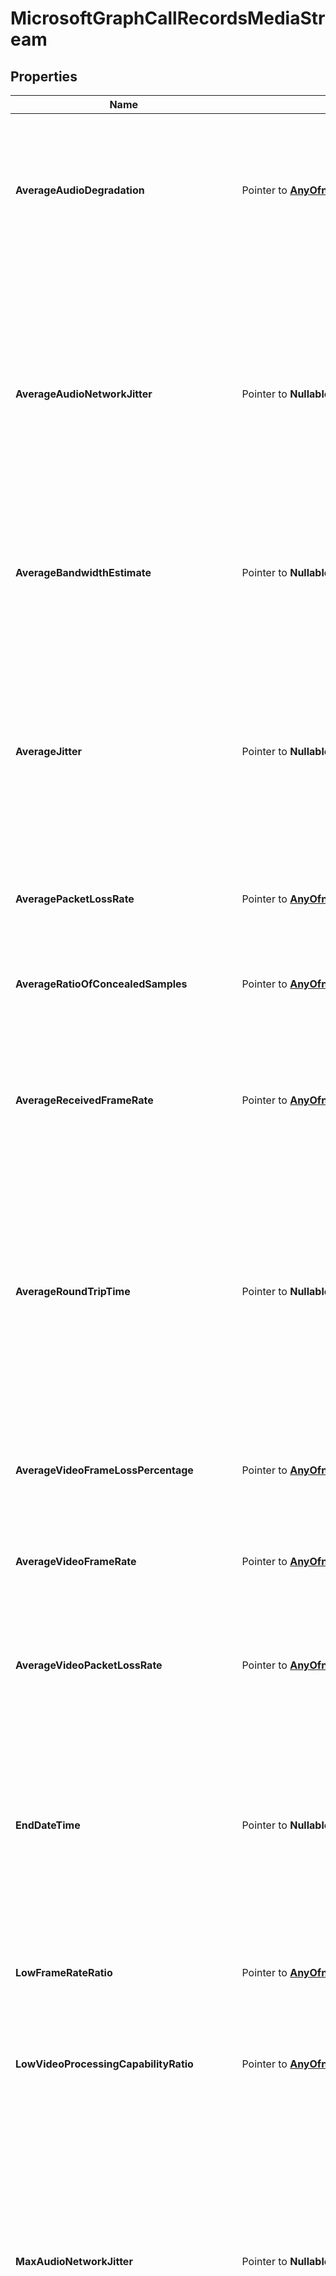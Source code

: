# MicrosoftGraphCallRecordsMediaStream

## Properties

Name | Type | Description | Notes
------------ | ------------- | ------------- | -------------
**AverageAudioDegradation** | Pointer to [**AnyOfnumberstringstring**](anyOf&lt;number,string,string&gt;.md) | Average Network Mean Opinion Score degradation for stream. Represents how much the network loss and jitter has impacted the quality of received audio. | [optional] 
**AverageAudioNetworkJitter** | Pointer to **NullableString** | Average jitter for the stream computed as specified in [RFC 3550][], denoted in [ISO 8601][] format. For example, 1 second is denoted as &#39;PT1S&#39;, where &#39;P&#39; is the duration designator, &#39;T&#39; is the time designator, and &#39;S&#39; is the second designator. | [optional] 
**AverageBandwidthEstimate** | Pointer to **NullableInt64** | Average estimated bandwidth available between two endpoints in bits per second. | [optional] 
**AverageJitter** | Pointer to **NullableString** | Average jitter for the stream computed as specified in [RFC 3550][], denoted in [ISO 8601][] format. For example, 1 second is denoted as &#39;PT1S&#39;, where &#39;P&#39; is the duration designator, &#39;T&#39; is the time designator, and &#39;S&#39; is the second designator. | [optional] 
**AveragePacketLossRate** | Pointer to [**AnyOfnumberstringstring**](anyOf&lt;number,string,string&gt;.md) | Average packet loss rate for stream. | [optional] 
**AverageRatioOfConcealedSamples** | Pointer to [**AnyOfnumberstringstring**](anyOf&lt;number,string,string&gt;.md) | Ratio of the number of audio frames with samples generated by packet loss concealment to the total number of audio frames. | [optional] 
**AverageReceivedFrameRate** | Pointer to [**AnyOfnumberstringstring**](anyOf&lt;number,string,string&gt;.md) | Average frames per second received for all video streams computed over the duration of the session. | [optional] 
**AverageRoundTripTime** | Pointer to **NullableString** | Average network propagation round-trip time computed as specified in [RFC 3550][], denoted in [ISO 8601][] format. For example, 1 second is denoted as &#39;PT1S&#39;, where &#39;P&#39; is the duration designator, &#39;T&#39; is the time designator, and &#39;S&#39; is the second designator. | [optional] 
**AverageVideoFrameLossPercentage** | Pointer to [**AnyOfnumberstringstring**](anyOf&lt;number,string,string&gt;.md) | Average percentage of video frames lost as displayed to the user. | [optional] 
**AverageVideoFrameRate** | Pointer to [**AnyOfnumberstringstring**](anyOf&lt;number,string,string&gt;.md) | Average frames per second received for a video stream, computed over the duration of the session. | [optional] 
**AverageVideoPacketLossRate** | Pointer to [**AnyOfnumberstringstring**](anyOf&lt;number,string,string&gt;.md) | Average fraction of packets lost, as specified in [RFC 3550][], computed over the duration of the session. | [optional] 
**EndDateTime** | Pointer to **NullableTime** | UTC time when the stream ended. The DateTimeOffset type represents date and time information using ISO 8601 format and is always in UTC time. For example, midnight UTC on Jan 1, 2014 is 2014-01-01T00:00:00Z | [optional] 
**LowFrameRateRatio** | Pointer to [**AnyOfnumberstringstring**](anyOf&lt;number,string,string&gt;.md) | Fraction of the call where frame rate is less than 7.5 frames per second. | [optional] 
**LowVideoProcessingCapabilityRatio** | Pointer to [**AnyOfnumberstringstring**](anyOf&lt;number,string,string&gt;.md) | Fraction of the call that the client is running less than 70% expected video processing capability. | [optional] 
**MaxAudioNetworkJitter** | Pointer to **NullableString** | Maximum of audio network jitter computed over each of the 20 second windows during the session, denoted in [ISO 8601][] format. For example, 1 second is denoted as &#39;PT1S&#39;, where &#39;P&#39; is the duration designator, &#39;T&#39; is the time designator, and &#39;S&#39; is the second designator. | [optional] 
**MaxJitter** | Pointer to **NullableString** | Maximum jitter for the stream computed as specified in RFC 3550, denoted in [ISO 8601][] format. For example, 1 second is denoted as &#39;PT1S&#39;, where &#39;P&#39; is the duration designator, &#39;T&#39; is the time designator, and &#39;S&#39; is the second designator. | [optional] 
**MaxPacketLossRate** | Pointer to [**AnyOfnumberstringstring**](anyOf&lt;number,string,string&gt;.md) | Maximum packet loss rate for the stream. | [optional] 
**MaxRatioOfConcealedSamples** | Pointer to [**AnyOfnumberstringstring**](anyOf&lt;number,string,string&gt;.md) | Maximum ratio of packets concealed by the healer. | [optional] 
**MaxRoundTripTime** | Pointer to **NullableString** | Maximum network propagation round-trip time computed as specified in [RFC 3550][], denoted in [ISO 8601][] format. For example, 1 second is denoted as &#39;PT1S&#39;, where &#39;P&#39; is the duration designator, &#39;T&#39; is the time designator, and &#39;S&#39; is the second designator. | [optional] 
**PacketUtilization** | Pointer to **NullableInt64** | Packet count for the stream. | [optional] 
**PostForwardErrorCorrectionPacketLossRate** | Pointer to [**AnyOfnumberstringstring**](anyOf&lt;number,string,string&gt;.md) | Packet loss rate after FEC has been applied aggregated across all video streams and codecs. | [optional] 
**StartDateTime** | Pointer to **NullableTime** | UTC time when the stream started. The DateTimeOffset type represents date and time information using ISO 8601 format and is always in UTC time. For example, midnight UTC on Jan 1, 2014 is 2014-01-01T00:00:00Z | [optional] 
**StreamDirection** | Pointer to [**AnyOfmicrosoftGraphCallRecordsMediaStreamDirection**](anyOf&lt;microsoft.graph.callRecords.mediaStreamDirection&gt;.md) | Indicates the direction of the media stream. Possible values are: callerToCallee, calleeToCaller. | [optional] 
**StreamId** | Pointer to **NullableString** | Unique identifier for the stream. | [optional] 
**WasMediaBypassed** | Pointer to **NullableBool** | True if the media stream bypassed the Mediation Server and went straight between client and PSTN Gateway/PBX, false otherwise. | [optional] 

## Methods

### NewMicrosoftGraphCallRecordsMediaStream

`func NewMicrosoftGraphCallRecordsMediaStream() *MicrosoftGraphCallRecordsMediaStream`

NewMicrosoftGraphCallRecordsMediaStream instantiates a new MicrosoftGraphCallRecordsMediaStream object
This constructor will assign default values to properties that have it defined,
and makes sure properties required by API are set, but the set of arguments
will change when the set of required properties is changed

### NewMicrosoftGraphCallRecordsMediaStreamWithDefaults

`func NewMicrosoftGraphCallRecordsMediaStreamWithDefaults() *MicrosoftGraphCallRecordsMediaStream`

NewMicrosoftGraphCallRecordsMediaStreamWithDefaults instantiates a new MicrosoftGraphCallRecordsMediaStream object
This constructor will only assign default values to properties that have it defined,
but it doesn't guarantee that properties required by API are set

### GetAverageAudioDegradation

`func (o *MicrosoftGraphCallRecordsMediaStream) GetAverageAudioDegradation() AnyOfnumberstringstring`

GetAverageAudioDegradation returns the AverageAudioDegradation field if non-nil, zero value otherwise.

### GetAverageAudioDegradationOk

`func (o *MicrosoftGraphCallRecordsMediaStream) GetAverageAudioDegradationOk() (*AnyOfnumberstringstring, bool)`

GetAverageAudioDegradationOk returns a tuple with the AverageAudioDegradation field if it's non-nil, zero value otherwise
and a boolean to check if the value has been set.

### SetAverageAudioDegradation

`func (o *MicrosoftGraphCallRecordsMediaStream) SetAverageAudioDegradation(v AnyOfnumberstringstring)`

SetAverageAudioDegradation sets AverageAudioDegradation field to given value.

### HasAverageAudioDegradation

`func (o *MicrosoftGraphCallRecordsMediaStream) HasAverageAudioDegradation() bool`

HasAverageAudioDegradation returns a boolean if a field has been set.

### SetAverageAudioDegradationNil

`func (o *MicrosoftGraphCallRecordsMediaStream) SetAverageAudioDegradationNil(b bool)`

 SetAverageAudioDegradationNil sets the value for AverageAudioDegradation to be an explicit nil

### UnsetAverageAudioDegradation
`func (o *MicrosoftGraphCallRecordsMediaStream) UnsetAverageAudioDegradation()`

UnsetAverageAudioDegradation ensures that no value is present for AverageAudioDegradation, not even an explicit nil
### GetAverageAudioNetworkJitter

`func (o *MicrosoftGraphCallRecordsMediaStream) GetAverageAudioNetworkJitter() string`

GetAverageAudioNetworkJitter returns the AverageAudioNetworkJitter field if non-nil, zero value otherwise.

### GetAverageAudioNetworkJitterOk

`func (o *MicrosoftGraphCallRecordsMediaStream) GetAverageAudioNetworkJitterOk() (*string, bool)`

GetAverageAudioNetworkJitterOk returns a tuple with the AverageAudioNetworkJitter field if it's non-nil, zero value otherwise
and a boolean to check if the value has been set.

### SetAverageAudioNetworkJitter

`func (o *MicrosoftGraphCallRecordsMediaStream) SetAverageAudioNetworkJitter(v string)`

SetAverageAudioNetworkJitter sets AverageAudioNetworkJitter field to given value.

### HasAverageAudioNetworkJitter

`func (o *MicrosoftGraphCallRecordsMediaStream) HasAverageAudioNetworkJitter() bool`

HasAverageAudioNetworkJitter returns a boolean if a field has been set.

### SetAverageAudioNetworkJitterNil

`func (o *MicrosoftGraphCallRecordsMediaStream) SetAverageAudioNetworkJitterNil(b bool)`

 SetAverageAudioNetworkJitterNil sets the value for AverageAudioNetworkJitter to be an explicit nil

### UnsetAverageAudioNetworkJitter
`func (o *MicrosoftGraphCallRecordsMediaStream) UnsetAverageAudioNetworkJitter()`

UnsetAverageAudioNetworkJitter ensures that no value is present for AverageAudioNetworkJitter, not even an explicit nil
### GetAverageBandwidthEstimate

`func (o *MicrosoftGraphCallRecordsMediaStream) GetAverageBandwidthEstimate() int64`

GetAverageBandwidthEstimate returns the AverageBandwidthEstimate field if non-nil, zero value otherwise.

### GetAverageBandwidthEstimateOk

`func (o *MicrosoftGraphCallRecordsMediaStream) GetAverageBandwidthEstimateOk() (*int64, bool)`

GetAverageBandwidthEstimateOk returns a tuple with the AverageBandwidthEstimate field if it's non-nil, zero value otherwise
and a boolean to check if the value has been set.

### SetAverageBandwidthEstimate

`func (o *MicrosoftGraphCallRecordsMediaStream) SetAverageBandwidthEstimate(v int64)`

SetAverageBandwidthEstimate sets AverageBandwidthEstimate field to given value.

### HasAverageBandwidthEstimate

`func (o *MicrosoftGraphCallRecordsMediaStream) HasAverageBandwidthEstimate() bool`

HasAverageBandwidthEstimate returns a boolean if a field has been set.

### SetAverageBandwidthEstimateNil

`func (o *MicrosoftGraphCallRecordsMediaStream) SetAverageBandwidthEstimateNil(b bool)`

 SetAverageBandwidthEstimateNil sets the value for AverageBandwidthEstimate to be an explicit nil

### UnsetAverageBandwidthEstimate
`func (o *MicrosoftGraphCallRecordsMediaStream) UnsetAverageBandwidthEstimate()`

UnsetAverageBandwidthEstimate ensures that no value is present for AverageBandwidthEstimate, not even an explicit nil
### GetAverageJitter

`func (o *MicrosoftGraphCallRecordsMediaStream) GetAverageJitter() string`

GetAverageJitter returns the AverageJitter field if non-nil, zero value otherwise.

### GetAverageJitterOk

`func (o *MicrosoftGraphCallRecordsMediaStream) GetAverageJitterOk() (*string, bool)`

GetAverageJitterOk returns a tuple with the AverageJitter field if it's non-nil, zero value otherwise
and a boolean to check if the value has been set.

### SetAverageJitter

`func (o *MicrosoftGraphCallRecordsMediaStream) SetAverageJitter(v string)`

SetAverageJitter sets AverageJitter field to given value.

### HasAverageJitter

`func (o *MicrosoftGraphCallRecordsMediaStream) HasAverageJitter() bool`

HasAverageJitter returns a boolean if a field has been set.

### SetAverageJitterNil

`func (o *MicrosoftGraphCallRecordsMediaStream) SetAverageJitterNil(b bool)`

 SetAverageJitterNil sets the value for AverageJitter to be an explicit nil

### UnsetAverageJitter
`func (o *MicrosoftGraphCallRecordsMediaStream) UnsetAverageJitter()`

UnsetAverageJitter ensures that no value is present for AverageJitter, not even an explicit nil
### GetAveragePacketLossRate

`func (o *MicrosoftGraphCallRecordsMediaStream) GetAveragePacketLossRate() AnyOfnumberstringstring`

GetAveragePacketLossRate returns the AveragePacketLossRate field if non-nil, zero value otherwise.

### GetAveragePacketLossRateOk

`func (o *MicrosoftGraphCallRecordsMediaStream) GetAveragePacketLossRateOk() (*AnyOfnumberstringstring, bool)`

GetAveragePacketLossRateOk returns a tuple with the AveragePacketLossRate field if it's non-nil, zero value otherwise
and a boolean to check if the value has been set.

### SetAveragePacketLossRate

`func (o *MicrosoftGraphCallRecordsMediaStream) SetAveragePacketLossRate(v AnyOfnumberstringstring)`

SetAveragePacketLossRate sets AveragePacketLossRate field to given value.

### HasAveragePacketLossRate

`func (o *MicrosoftGraphCallRecordsMediaStream) HasAveragePacketLossRate() bool`

HasAveragePacketLossRate returns a boolean if a field has been set.

### SetAveragePacketLossRateNil

`func (o *MicrosoftGraphCallRecordsMediaStream) SetAveragePacketLossRateNil(b bool)`

 SetAveragePacketLossRateNil sets the value for AveragePacketLossRate to be an explicit nil

### UnsetAveragePacketLossRate
`func (o *MicrosoftGraphCallRecordsMediaStream) UnsetAveragePacketLossRate()`

UnsetAveragePacketLossRate ensures that no value is present for AveragePacketLossRate, not even an explicit nil
### GetAverageRatioOfConcealedSamples

`func (o *MicrosoftGraphCallRecordsMediaStream) GetAverageRatioOfConcealedSamples() AnyOfnumberstringstring`

GetAverageRatioOfConcealedSamples returns the AverageRatioOfConcealedSamples field if non-nil, zero value otherwise.

### GetAverageRatioOfConcealedSamplesOk

`func (o *MicrosoftGraphCallRecordsMediaStream) GetAverageRatioOfConcealedSamplesOk() (*AnyOfnumberstringstring, bool)`

GetAverageRatioOfConcealedSamplesOk returns a tuple with the AverageRatioOfConcealedSamples field if it's non-nil, zero value otherwise
and a boolean to check if the value has been set.

### SetAverageRatioOfConcealedSamples

`func (o *MicrosoftGraphCallRecordsMediaStream) SetAverageRatioOfConcealedSamples(v AnyOfnumberstringstring)`

SetAverageRatioOfConcealedSamples sets AverageRatioOfConcealedSamples field to given value.

### HasAverageRatioOfConcealedSamples

`func (o *MicrosoftGraphCallRecordsMediaStream) HasAverageRatioOfConcealedSamples() bool`

HasAverageRatioOfConcealedSamples returns a boolean if a field has been set.

### SetAverageRatioOfConcealedSamplesNil

`func (o *MicrosoftGraphCallRecordsMediaStream) SetAverageRatioOfConcealedSamplesNil(b bool)`

 SetAverageRatioOfConcealedSamplesNil sets the value for AverageRatioOfConcealedSamples to be an explicit nil

### UnsetAverageRatioOfConcealedSamples
`func (o *MicrosoftGraphCallRecordsMediaStream) UnsetAverageRatioOfConcealedSamples()`

UnsetAverageRatioOfConcealedSamples ensures that no value is present for AverageRatioOfConcealedSamples, not even an explicit nil
### GetAverageReceivedFrameRate

`func (o *MicrosoftGraphCallRecordsMediaStream) GetAverageReceivedFrameRate() AnyOfnumberstringstring`

GetAverageReceivedFrameRate returns the AverageReceivedFrameRate field if non-nil, zero value otherwise.

### GetAverageReceivedFrameRateOk

`func (o *MicrosoftGraphCallRecordsMediaStream) GetAverageReceivedFrameRateOk() (*AnyOfnumberstringstring, bool)`

GetAverageReceivedFrameRateOk returns a tuple with the AverageReceivedFrameRate field if it's non-nil, zero value otherwise
and a boolean to check if the value has been set.

### SetAverageReceivedFrameRate

`func (o *MicrosoftGraphCallRecordsMediaStream) SetAverageReceivedFrameRate(v AnyOfnumberstringstring)`

SetAverageReceivedFrameRate sets AverageReceivedFrameRate field to given value.

### HasAverageReceivedFrameRate

`func (o *MicrosoftGraphCallRecordsMediaStream) HasAverageReceivedFrameRate() bool`

HasAverageReceivedFrameRate returns a boolean if a field has been set.

### SetAverageReceivedFrameRateNil

`func (o *MicrosoftGraphCallRecordsMediaStream) SetAverageReceivedFrameRateNil(b bool)`

 SetAverageReceivedFrameRateNil sets the value for AverageReceivedFrameRate to be an explicit nil

### UnsetAverageReceivedFrameRate
`func (o *MicrosoftGraphCallRecordsMediaStream) UnsetAverageReceivedFrameRate()`

UnsetAverageReceivedFrameRate ensures that no value is present for AverageReceivedFrameRate, not even an explicit nil
### GetAverageRoundTripTime

`func (o *MicrosoftGraphCallRecordsMediaStream) GetAverageRoundTripTime() string`

GetAverageRoundTripTime returns the AverageRoundTripTime field if non-nil, zero value otherwise.

### GetAverageRoundTripTimeOk

`func (o *MicrosoftGraphCallRecordsMediaStream) GetAverageRoundTripTimeOk() (*string, bool)`

GetAverageRoundTripTimeOk returns a tuple with the AverageRoundTripTime field if it's non-nil, zero value otherwise
and a boolean to check if the value has been set.

### SetAverageRoundTripTime

`func (o *MicrosoftGraphCallRecordsMediaStream) SetAverageRoundTripTime(v string)`

SetAverageRoundTripTime sets AverageRoundTripTime field to given value.

### HasAverageRoundTripTime

`func (o *MicrosoftGraphCallRecordsMediaStream) HasAverageRoundTripTime() bool`

HasAverageRoundTripTime returns a boolean if a field has been set.

### SetAverageRoundTripTimeNil

`func (o *MicrosoftGraphCallRecordsMediaStream) SetAverageRoundTripTimeNil(b bool)`

 SetAverageRoundTripTimeNil sets the value for AverageRoundTripTime to be an explicit nil

### UnsetAverageRoundTripTime
`func (o *MicrosoftGraphCallRecordsMediaStream) UnsetAverageRoundTripTime()`

UnsetAverageRoundTripTime ensures that no value is present for AverageRoundTripTime, not even an explicit nil
### GetAverageVideoFrameLossPercentage

`func (o *MicrosoftGraphCallRecordsMediaStream) GetAverageVideoFrameLossPercentage() AnyOfnumberstringstring`

GetAverageVideoFrameLossPercentage returns the AverageVideoFrameLossPercentage field if non-nil, zero value otherwise.

### GetAverageVideoFrameLossPercentageOk

`func (o *MicrosoftGraphCallRecordsMediaStream) GetAverageVideoFrameLossPercentageOk() (*AnyOfnumberstringstring, bool)`

GetAverageVideoFrameLossPercentageOk returns a tuple with the AverageVideoFrameLossPercentage field if it's non-nil, zero value otherwise
and a boolean to check if the value has been set.

### SetAverageVideoFrameLossPercentage

`func (o *MicrosoftGraphCallRecordsMediaStream) SetAverageVideoFrameLossPercentage(v AnyOfnumberstringstring)`

SetAverageVideoFrameLossPercentage sets AverageVideoFrameLossPercentage field to given value.

### HasAverageVideoFrameLossPercentage

`func (o *MicrosoftGraphCallRecordsMediaStream) HasAverageVideoFrameLossPercentage() bool`

HasAverageVideoFrameLossPercentage returns a boolean if a field has been set.

### SetAverageVideoFrameLossPercentageNil

`func (o *MicrosoftGraphCallRecordsMediaStream) SetAverageVideoFrameLossPercentageNil(b bool)`

 SetAverageVideoFrameLossPercentageNil sets the value for AverageVideoFrameLossPercentage to be an explicit nil

### UnsetAverageVideoFrameLossPercentage
`func (o *MicrosoftGraphCallRecordsMediaStream) UnsetAverageVideoFrameLossPercentage()`

UnsetAverageVideoFrameLossPercentage ensures that no value is present for AverageVideoFrameLossPercentage, not even an explicit nil
### GetAverageVideoFrameRate

`func (o *MicrosoftGraphCallRecordsMediaStream) GetAverageVideoFrameRate() AnyOfnumberstringstring`

GetAverageVideoFrameRate returns the AverageVideoFrameRate field if non-nil, zero value otherwise.

### GetAverageVideoFrameRateOk

`func (o *MicrosoftGraphCallRecordsMediaStream) GetAverageVideoFrameRateOk() (*AnyOfnumberstringstring, bool)`

GetAverageVideoFrameRateOk returns a tuple with the AverageVideoFrameRate field if it's non-nil, zero value otherwise
and a boolean to check if the value has been set.

### SetAverageVideoFrameRate

`func (o *MicrosoftGraphCallRecordsMediaStream) SetAverageVideoFrameRate(v AnyOfnumberstringstring)`

SetAverageVideoFrameRate sets AverageVideoFrameRate field to given value.

### HasAverageVideoFrameRate

`func (o *MicrosoftGraphCallRecordsMediaStream) HasAverageVideoFrameRate() bool`

HasAverageVideoFrameRate returns a boolean if a field has been set.

### SetAverageVideoFrameRateNil

`func (o *MicrosoftGraphCallRecordsMediaStream) SetAverageVideoFrameRateNil(b bool)`

 SetAverageVideoFrameRateNil sets the value for AverageVideoFrameRate to be an explicit nil

### UnsetAverageVideoFrameRate
`func (o *MicrosoftGraphCallRecordsMediaStream) UnsetAverageVideoFrameRate()`

UnsetAverageVideoFrameRate ensures that no value is present for AverageVideoFrameRate, not even an explicit nil
### GetAverageVideoPacketLossRate

`func (o *MicrosoftGraphCallRecordsMediaStream) GetAverageVideoPacketLossRate() AnyOfnumberstringstring`

GetAverageVideoPacketLossRate returns the AverageVideoPacketLossRate field if non-nil, zero value otherwise.

### GetAverageVideoPacketLossRateOk

`func (o *MicrosoftGraphCallRecordsMediaStream) GetAverageVideoPacketLossRateOk() (*AnyOfnumberstringstring, bool)`

GetAverageVideoPacketLossRateOk returns a tuple with the AverageVideoPacketLossRate field if it's non-nil, zero value otherwise
and a boolean to check if the value has been set.

### SetAverageVideoPacketLossRate

`func (o *MicrosoftGraphCallRecordsMediaStream) SetAverageVideoPacketLossRate(v AnyOfnumberstringstring)`

SetAverageVideoPacketLossRate sets AverageVideoPacketLossRate field to given value.

### HasAverageVideoPacketLossRate

`func (o *MicrosoftGraphCallRecordsMediaStream) HasAverageVideoPacketLossRate() bool`

HasAverageVideoPacketLossRate returns a boolean if a field has been set.

### SetAverageVideoPacketLossRateNil

`func (o *MicrosoftGraphCallRecordsMediaStream) SetAverageVideoPacketLossRateNil(b bool)`

 SetAverageVideoPacketLossRateNil sets the value for AverageVideoPacketLossRate to be an explicit nil

### UnsetAverageVideoPacketLossRate
`func (o *MicrosoftGraphCallRecordsMediaStream) UnsetAverageVideoPacketLossRate()`

UnsetAverageVideoPacketLossRate ensures that no value is present for AverageVideoPacketLossRate, not even an explicit nil
### GetEndDateTime

`func (o *MicrosoftGraphCallRecordsMediaStream) GetEndDateTime() time.Time`

GetEndDateTime returns the EndDateTime field if non-nil, zero value otherwise.

### GetEndDateTimeOk

`func (o *MicrosoftGraphCallRecordsMediaStream) GetEndDateTimeOk() (*time.Time, bool)`

GetEndDateTimeOk returns a tuple with the EndDateTime field if it's non-nil, zero value otherwise
and a boolean to check if the value has been set.

### SetEndDateTime

`func (o *MicrosoftGraphCallRecordsMediaStream) SetEndDateTime(v time.Time)`

SetEndDateTime sets EndDateTime field to given value.

### HasEndDateTime

`func (o *MicrosoftGraphCallRecordsMediaStream) HasEndDateTime() bool`

HasEndDateTime returns a boolean if a field has been set.

### SetEndDateTimeNil

`func (o *MicrosoftGraphCallRecordsMediaStream) SetEndDateTimeNil(b bool)`

 SetEndDateTimeNil sets the value for EndDateTime to be an explicit nil

### UnsetEndDateTime
`func (o *MicrosoftGraphCallRecordsMediaStream) UnsetEndDateTime()`

UnsetEndDateTime ensures that no value is present for EndDateTime, not even an explicit nil
### GetLowFrameRateRatio

`func (o *MicrosoftGraphCallRecordsMediaStream) GetLowFrameRateRatio() AnyOfnumberstringstring`

GetLowFrameRateRatio returns the LowFrameRateRatio field if non-nil, zero value otherwise.

### GetLowFrameRateRatioOk

`func (o *MicrosoftGraphCallRecordsMediaStream) GetLowFrameRateRatioOk() (*AnyOfnumberstringstring, bool)`

GetLowFrameRateRatioOk returns a tuple with the LowFrameRateRatio field if it's non-nil, zero value otherwise
and a boolean to check if the value has been set.

### SetLowFrameRateRatio

`func (o *MicrosoftGraphCallRecordsMediaStream) SetLowFrameRateRatio(v AnyOfnumberstringstring)`

SetLowFrameRateRatio sets LowFrameRateRatio field to given value.

### HasLowFrameRateRatio

`func (o *MicrosoftGraphCallRecordsMediaStream) HasLowFrameRateRatio() bool`

HasLowFrameRateRatio returns a boolean if a field has been set.

### SetLowFrameRateRatioNil

`func (o *MicrosoftGraphCallRecordsMediaStream) SetLowFrameRateRatioNil(b bool)`

 SetLowFrameRateRatioNil sets the value for LowFrameRateRatio to be an explicit nil

### UnsetLowFrameRateRatio
`func (o *MicrosoftGraphCallRecordsMediaStream) UnsetLowFrameRateRatio()`

UnsetLowFrameRateRatio ensures that no value is present for LowFrameRateRatio, not even an explicit nil
### GetLowVideoProcessingCapabilityRatio

`func (o *MicrosoftGraphCallRecordsMediaStream) GetLowVideoProcessingCapabilityRatio() AnyOfnumberstringstring`

GetLowVideoProcessingCapabilityRatio returns the LowVideoProcessingCapabilityRatio field if non-nil, zero value otherwise.

### GetLowVideoProcessingCapabilityRatioOk

`func (o *MicrosoftGraphCallRecordsMediaStream) GetLowVideoProcessingCapabilityRatioOk() (*AnyOfnumberstringstring, bool)`

GetLowVideoProcessingCapabilityRatioOk returns a tuple with the LowVideoProcessingCapabilityRatio field if it's non-nil, zero value otherwise
and a boolean to check if the value has been set.

### SetLowVideoProcessingCapabilityRatio

`func (o *MicrosoftGraphCallRecordsMediaStream) SetLowVideoProcessingCapabilityRatio(v AnyOfnumberstringstring)`

SetLowVideoProcessingCapabilityRatio sets LowVideoProcessingCapabilityRatio field to given value.

### HasLowVideoProcessingCapabilityRatio

`func (o *MicrosoftGraphCallRecordsMediaStream) HasLowVideoProcessingCapabilityRatio() bool`

HasLowVideoProcessingCapabilityRatio returns a boolean if a field has been set.

### SetLowVideoProcessingCapabilityRatioNil

`func (o *MicrosoftGraphCallRecordsMediaStream) SetLowVideoProcessingCapabilityRatioNil(b bool)`

 SetLowVideoProcessingCapabilityRatioNil sets the value for LowVideoProcessingCapabilityRatio to be an explicit nil

### UnsetLowVideoProcessingCapabilityRatio
`func (o *MicrosoftGraphCallRecordsMediaStream) UnsetLowVideoProcessingCapabilityRatio()`

UnsetLowVideoProcessingCapabilityRatio ensures that no value is present for LowVideoProcessingCapabilityRatio, not even an explicit nil
### GetMaxAudioNetworkJitter

`func (o *MicrosoftGraphCallRecordsMediaStream) GetMaxAudioNetworkJitter() string`

GetMaxAudioNetworkJitter returns the MaxAudioNetworkJitter field if non-nil, zero value otherwise.

### GetMaxAudioNetworkJitterOk

`func (o *MicrosoftGraphCallRecordsMediaStream) GetMaxAudioNetworkJitterOk() (*string, bool)`

GetMaxAudioNetworkJitterOk returns a tuple with the MaxAudioNetworkJitter field if it's non-nil, zero value otherwise
and a boolean to check if the value has been set.

### SetMaxAudioNetworkJitter

`func (o *MicrosoftGraphCallRecordsMediaStream) SetMaxAudioNetworkJitter(v string)`

SetMaxAudioNetworkJitter sets MaxAudioNetworkJitter field to given value.

### HasMaxAudioNetworkJitter

`func (o *MicrosoftGraphCallRecordsMediaStream) HasMaxAudioNetworkJitter() bool`

HasMaxAudioNetworkJitter returns a boolean if a field has been set.

### SetMaxAudioNetworkJitterNil

`func (o *MicrosoftGraphCallRecordsMediaStream) SetMaxAudioNetworkJitterNil(b bool)`

 SetMaxAudioNetworkJitterNil sets the value for MaxAudioNetworkJitter to be an explicit nil

### UnsetMaxAudioNetworkJitter
`func (o *MicrosoftGraphCallRecordsMediaStream) UnsetMaxAudioNetworkJitter()`

UnsetMaxAudioNetworkJitter ensures that no value is present for MaxAudioNetworkJitter, not even an explicit nil
### GetMaxJitter

`func (o *MicrosoftGraphCallRecordsMediaStream) GetMaxJitter() string`

GetMaxJitter returns the MaxJitter field if non-nil, zero value otherwise.

### GetMaxJitterOk

`func (o *MicrosoftGraphCallRecordsMediaStream) GetMaxJitterOk() (*string, bool)`

GetMaxJitterOk returns a tuple with the MaxJitter field if it's non-nil, zero value otherwise
and a boolean to check if the value has been set.

### SetMaxJitter

`func (o *MicrosoftGraphCallRecordsMediaStream) SetMaxJitter(v string)`

SetMaxJitter sets MaxJitter field to given value.

### HasMaxJitter

`func (o *MicrosoftGraphCallRecordsMediaStream) HasMaxJitter() bool`

HasMaxJitter returns a boolean if a field has been set.

### SetMaxJitterNil

`func (o *MicrosoftGraphCallRecordsMediaStream) SetMaxJitterNil(b bool)`

 SetMaxJitterNil sets the value for MaxJitter to be an explicit nil

### UnsetMaxJitter
`func (o *MicrosoftGraphCallRecordsMediaStream) UnsetMaxJitter()`

UnsetMaxJitter ensures that no value is present for MaxJitter, not even an explicit nil
### GetMaxPacketLossRate

`func (o *MicrosoftGraphCallRecordsMediaStream) GetMaxPacketLossRate() AnyOfnumberstringstring`

GetMaxPacketLossRate returns the MaxPacketLossRate field if non-nil, zero value otherwise.

### GetMaxPacketLossRateOk

`func (o *MicrosoftGraphCallRecordsMediaStream) GetMaxPacketLossRateOk() (*AnyOfnumberstringstring, bool)`

GetMaxPacketLossRateOk returns a tuple with the MaxPacketLossRate field if it's non-nil, zero value otherwise
and a boolean to check if the value has been set.

### SetMaxPacketLossRate

`func (o *MicrosoftGraphCallRecordsMediaStream) SetMaxPacketLossRate(v AnyOfnumberstringstring)`

SetMaxPacketLossRate sets MaxPacketLossRate field to given value.

### HasMaxPacketLossRate

`func (o *MicrosoftGraphCallRecordsMediaStream) HasMaxPacketLossRate() bool`

HasMaxPacketLossRate returns a boolean if a field has been set.

### SetMaxPacketLossRateNil

`func (o *MicrosoftGraphCallRecordsMediaStream) SetMaxPacketLossRateNil(b bool)`

 SetMaxPacketLossRateNil sets the value for MaxPacketLossRate to be an explicit nil

### UnsetMaxPacketLossRate
`func (o *MicrosoftGraphCallRecordsMediaStream) UnsetMaxPacketLossRate()`

UnsetMaxPacketLossRate ensures that no value is present for MaxPacketLossRate, not even an explicit nil
### GetMaxRatioOfConcealedSamples

`func (o *MicrosoftGraphCallRecordsMediaStream) GetMaxRatioOfConcealedSamples() AnyOfnumberstringstring`

GetMaxRatioOfConcealedSamples returns the MaxRatioOfConcealedSamples field if non-nil, zero value otherwise.

### GetMaxRatioOfConcealedSamplesOk

`func (o *MicrosoftGraphCallRecordsMediaStream) GetMaxRatioOfConcealedSamplesOk() (*AnyOfnumberstringstring, bool)`

GetMaxRatioOfConcealedSamplesOk returns a tuple with the MaxRatioOfConcealedSamples field if it's non-nil, zero value otherwise
and a boolean to check if the value has been set.

### SetMaxRatioOfConcealedSamples

`func (o *MicrosoftGraphCallRecordsMediaStream) SetMaxRatioOfConcealedSamples(v AnyOfnumberstringstring)`

SetMaxRatioOfConcealedSamples sets MaxRatioOfConcealedSamples field to given value.

### HasMaxRatioOfConcealedSamples

`func (o *MicrosoftGraphCallRecordsMediaStream) HasMaxRatioOfConcealedSamples() bool`

HasMaxRatioOfConcealedSamples returns a boolean if a field has been set.

### SetMaxRatioOfConcealedSamplesNil

`func (o *MicrosoftGraphCallRecordsMediaStream) SetMaxRatioOfConcealedSamplesNil(b bool)`

 SetMaxRatioOfConcealedSamplesNil sets the value for MaxRatioOfConcealedSamples to be an explicit nil

### UnsetMaxRatioOfConcealedSamples
`func (o *MicrosoftGraphCallRecordsMediaStream) UnsetMaxRatioOfConcealedSamples()`

UnsetMaxRatioOfConcealedSamples ensures that no value is present for MaxRatioOfConcealedSamples, not even an explicit nil
### GetMaxRoundTripTime

`func (o *MicrosoftGraphCallRecordsMediaStream) GetMaxRoundTripTime() string`

GetMaxRoundTripTime returns the MaxRoundTripTime field if non-nil, zero value otherwise.

### GetMaxRoundTripTimeOk

`func (o *MicrosoftGraphCallRecordsMediaStream) GetMaxRoundTripTimeOk() (*string, bool)`

GetMaxRoundTripTimeOk returns a tuple with the MaxRoundTripTime field if it's non-nil, zero value otherwise
and a boolean to check if the value has been set.

### SetMaxRoundTripTime

`func (o *MicrosoftGraphCallRecordsMediaStream) SetMaxRoundTripTime(v string)`

SetMaxRoundTripTime sets MaxRoundTripTime field to given value.

### HasMaxRoundTripTime

`func (o *MicrosoftGraphCallRecordsMediaStream) HasMaxRoundTripTime() bool`

HasMaxRoundTripTime returns a boolean if a field has been set.

### SetMaxRoundTripTimeNil

`func (o *MicrosoftGraphCallRecordsMediaStream) SetMaxRoundTripTimeNil(b bool)`

 SetMaxRoundTripTimeNil sets the value for MaxRoundTripTime to be an explicit nil

### UnsetMaxRoundTripTime
`func (o *MicrosoftGraphCallRecordsMediaStream) UnsetMaxRoundTripTime()`

UnsetMaxRoundTripTime ensures that no value is present for MaxRoundTripTime, not even an explicit nil
### GetPacketUtilization

`func (o *MicrosoftGraphCallRecordsMediaStream) GetPacketUtilization() int64`

GetPacketUtilization returns the PacketUtilization field if non-nil, zero value otherwise.

### GetPacketUtilizationOk

`func (o *MicrosoftGraphCallRecordsMediaStream) GetPacketUtilizationOk() (*int64, bool)`

GetPacketUtilizationOk returns a tuple with the PacketUtilization field if it's non-nil, zero value otherwise
and a boolean to check if the value has been set.

### SetPacketUtilization

`func (o *MicrosoftGraphCallRecordsMediaStream) SetPacketUtilization(v int64)`

SetPacketUtilization sets PacketUtilization field to given value.

### HasPacketUtilization

`func (o *MicrosoftGraphCallRecordsMediaStream) HasPacketUtilization() bool`

HasPacketUtilization returns a boolean if a field has been set.

### SetPacketUtilizationNil

`func (o *MicrosoftGraphCallRecordsMediaStream) SetPacketUtilizationNil(b bool)`

 SetPacketUtilizationNil sets the value for PacketUtilization to be an explicit nil

### UnsetPacketUtilization
`func (o *MicrosoftGraphCallRecordsMediaStream) UnsetPacketUtilization()`

UnsetPacketUtilization ensures that no value is present for PacketUtilization, not even an explicit nil
### GetPostForwardErrorCorrectionPacketLossRate

`func (o *MicrosoftGraphCallRecordsMediaStream) GetPostForwardErrorCorrectionPacketLossRate() AnyOfnumberstringstring`

GetPostForwardErrorCorrectionPacketLossRate returns the PostForwardErrorCorrectionPacketLossRate field if non-nil, zero value otherwise.

### GetPostForwardErrorCorrectionPacketLossRateOk

`func (o *MicrosoftGraphCallRecordsMediaStream) GetPostForwardErrorCorrectionPacketLossRateOk() (*AnyOfnumberstringstring, bool)`

GetPostForwardErrorCorrectionPacketLossRateOk returns a tuple with the PostForwardErrorCorrectionPacketLossRate field if it's non-nil, zero value otherwise
and a boolean to check if the value has been set.

### SetPostForwardErrorCorrectionPacketLossRate

`func (o *MicrosoftGraphCallRecordsMediaStream) SetPostForwardErrorCorrectionPacketLossRate(v AnyOfnumberstringstring)`

SetPostForwardErrorCorrectionPacketLossRate sets PostForwardErrorCorrectionPacketLossRate field to given value.

### HasPostForwardErrorCorrectionPacketLossRate

`func (o *MicrosoftGraphCallRecordsMediaStream) HasPostForwardErrorCorrectionPacketLossRate() bool`

HasPostForwardErrorCorrectionPacketLossRate returns a boolean if a field has been set.

### SetPostForwardErrorCorrectionPacketLossRateNil

`func (o *MicrosoftGraphCallRecordsMediaStream) SetPostForwardErrorCorrectionPacketLossRateNil(b bool)`

 SetPostForwardErrorCorrectionPacketLossRateNil sets the value for PostForwardErrorCorrectionPacketLossRate to be an explicit nil

### UnsetPostForwardErrorCorrectionPacketLossRate
`func (o *MicrosoftGraphCallRecordsMediaStream) UnsetPostForwardErrorCorrectionPacketLossRate()`

UnsetPostForwardErrorCorrectionPacketLossRate ensures that no value is present for PostForwardErrorCorrectionPacketLossRate, not even an explicit nil
### GetStartDateTime

`func (o *MicrosoftGraphCallRecordsMediaStream) GetStartDateTime() time.Time`

GetStartDateTime returns the StartDateTime field if non-nil, zero value otherwise.

### GetStartDateTimeOk

`func (o *MicrosoftGraphCallRecordsMediaStream) GetStartDateTimeOk() (*time.Time, bool)`

GetStartDateTimeOk returns a tuple with the StartDateTime field if it's non-nil, zero value otherwise
and a boolean to check if the value has been set.

### SetStartDateTime

`func (o *MicrosoftGraphCallRecordsMediaStream) SetStartDateTime(v time.Time)`

SetStartDateTime sets StartDateTime field to given value.

### HasStartDateTime

`func (o *MicrosoftGraphCallRecordsMediaStream) HasStartDateTime() bool`

HasStartDateTime returns a boolean if a field has been set.

### SetStartDateTimeNil

`func (o *MicrosoftGraphCallRecordsMediaStream) SetStartDateTimeNil(b bool)`

 SetStartDateTimeNil sets the value for StartDateTime to be an explicit nil

### UnsetStartDateTime
`func (o *MicrosoftGraphCallRecordsMediaStream) UnsetStartDateTime()`

UnsetStartDateTime ensures that no value is present for StartDateTime, not even an explicit nil
### GetStreamDirection

`func (o *MicrosoftGraphCallRecordsMediaStream) GetStreamDirection() AnyOfmicrosoftGraphCallRecordsMediaStreamDirection`

GetStreamDirection returns the StreamDirection field if non-nil, zero value otherwise.

### GetStreamDirectionOk

`func (o *MicrosoftGraphCallRecordsMediaStream) GetStreamDirectionOk() (*AnyOfmicrosoftGraphCallRecordsMediaStreamDirection, bool)`

GetStreamDirectionOk returns a tuple with the StreamDirection field if it's non-nil, zero value otherwise
and a boolean to check if the value has been set.

### SetStreamDirection

`func (o *MicrosoftGraphCallRecordsMediaStream) SetStreamDirection(v AnyOfmicrosoftGraphCallRecordsMediaStreamDirection)`

SetStreamDirection sets StreamDirection field to given value.

### HasStreamDirection

`func (o *MicrosoftGraphCallRecordsMediaStream) HasStreamDirection() bool`

HasStreamDirection returns a boolean if a field has been set.

### SetStreamDirectionNil

`func (o *MicrosoftGraphCallRecordsMediaStream) SetStreamDirectionNil(b bool)`

 SetStreamDirectionNil sets the value for StreamDirection to be an explicit nil

### UnsetStreamDirection
`func (o *MicrosoftGraphCallRecordsMediaStream) UnsetStreamDirection()`

UnsetStreamDirection ensures that no value is present for StreamDirection, not even an explicit nil
### GetStreamId

`func (o *MicrosoftGraphCallRecordsMediaStream) GetStreamId() string`

GetStreamId returns the StreamId field if non-nil, zero value otherwise.

### GetStreamIdOk

`func (o *MicrosoftGraphCallRecordsMediaStream) GetStreamIdOk() (*string, bool)`

GetStreamIdOk returns a tuple with the StreamId field if it's non-nil, zero value otherwise
and a boolean to check if the value has been set.

### SetStreamId

`func (o *MicrosoftGraphCallRecordsMediaStream) SetStreamId(v string)`

SetStreamId sets StreamId field to given value.

### HasStreamId

`func (o *MicrosoftGraphCallRecordsMediaStream) HasStreamId() bool`

HasStreamId returns a boolean if a field has been set.

### SetStreamIdNil

`func (o *MicrosoftGraphCallRecordsMediaStream) SetStreamIdNil(b bool)`

 SetStreamIdNil sets the value for StreamId to be an explicit nil

### UnsetStreamId
`func (o *MicrosoftGraphCallRecordsMediaStream) UnsetStreamId()`

UnsetStreamId ensures that no value is present for StreamId, not even an explicit nil
### GetWasMediaBypassed

`func (o *MicrosoftGraphCallRecordsMediaStream) GetWasMediaBypassed() bool`

GetWasMediaBypassed returns the WasMediaBypassed field if non-nil, zero value otherwise.

### GetWasMediaBypassedOk

`func (o *MicrosoftGraphCallRecordsMediaStream) GetWasMediaBypassedOk() (*bool, bool)`

GetWasMediaBypassedOk returns a tuple with the WasMediaBypassed field if it's non-nil, zero value otherwise
and a boolean to check if the value has been set.

### SetWasMediaBypassed

`func (o *MicrosoftGraphCallRecordsMediaStream) SetWasMediaBypassed(v bool)`

SetWasMediaBypassed sets WasMediaBypassed field to given value.

### HasWasMediaBypassed

`func (o *MicrosoftGraphCallRecordsMediaStream) HasWasMediaBypassed() bool`

HasWasMediaBypassed returns a boolean if a field has been set.

### SetWasMediaBypassedNil

`func (o *MicrosoftGraphCallRecordsMediaStream) SetWasMediaBypassedNil(b bool)`

 SetWasMediaBypassedNil sets the value for WasMediaBypassed to be an explicit nil

### UnsetWasMediaBypassed
`func (o *MicrosoftGraphCallRecordsMediaStream) UnsetWasMediaBypassed()`

UnsetWasMediaBypassed ensures that no value is present for WasMediaBypassed, not even an explicit nil

[[Back to Model list]](../README.md#documentation-for-models) [[Back to API list]](../README.md#documentation-for-api-endpoints) [[Back to README]](../README.md)


